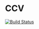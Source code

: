 # CCV

[![Build Status](https://travis-ci.org/faithlessfriend/CCV.jl.svg?branch=master)](https://travis-ci.org/faithlessfriend/CCV.jl)
